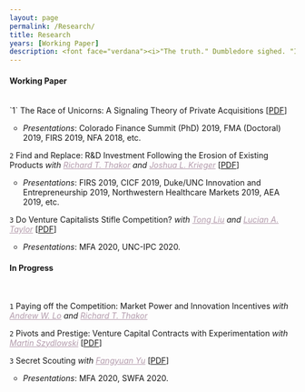 ```yaml
---
layout: page
permalink: /Research/
title: Research
years: [Working Paper]
description: <font face="verdana"><i>"The truth." Dumbledore sighed. "It is a beautiful and terrible thing, and should therefore be treated with great caution."</i></font><div align="right"><font face="verdana">- J.K. Rowling, Harry Potter and the Sorcerer's Stone</font></div>
---
```


<h4 class="researchcat">Working Paper</h4>
<br/>
`1` The Race of Unicorns: A Signaling Theory of Private Acquisitions [<a href="https://www.dropbox.com/s/emq4kp5x5weohiv/JMP_Unicorns.pdf?dl=0" target="_blank">PDF</a>]
<ul>
<li style="list-style-type:circle;font-size:14px"><em>Presentations</em>: Colorado Finance Summit (PhD) 2019, FMA (Doctoral) 2019, FIRS 2019, NFA 2018, etc.</li>
</ul>

`2` Find and Replace: R&D Investment Following the Erosion of Existing Products <i>with <a href="https://carlsonschool.umn.edu/faculty/richard-thakor" target="_blank" style="color:#B39BAC">Richard T. Thakor</a> and <a href="https://www.hbs.edu/faculty/Pages/profile.aspx?facId=951435" target="_blank" style="color:#B39BAC">Joshua L. Krieger</a></i> [<a href="https://www.dropbox.com/s/1od0b6wei8udn7j/WP_FindReplace.pdf?dl=0" target="_blank">PDF</a>]
<ul>
<li style="list-style-type:circle;font-size:14px"><em>Presentations</em>: FIRS 2019, CICF 2019, Duke/UNC Innovation and Entrepreneurship 2019, Northwestern Healthcare Markets 2019, AEA 2019, etc.</li>
</ul>

`3` Do Venture Capitalists Stifle Competition? <i>with <a href="https://fnce.wharton.upenn.edu/profile/tongl/#awards" target="_blank" style="color:#B39BAC">Tong Liu</a> and <a href="http://finance-faculty.wharton.upenn.edu/luket/" target="_blank" style="color:#B39BAC">Lucian A. Taylor</a></i> [<a href="https://papers.ssrn.com/sol3/papers.cfm?abstract_id=3479439" target="_blank">PDF</a>]
<ul>
<li style="list-style-type:circle;font-size:14px"><em>Presentations</em>: MFA 2020, UNC-IPC 2020.</li>
</ul>

<h4 class="researchcat">In Progress</h4>
<br/>

`1`  ​Paying off the Competition: Market Power and Innovation Incentives <i>with <a href="https://alo.mit.edu/" target="_blank" style="color:#B39BAC">Andrew W. Lo</a> and <a href="https://carlsonschool.umn.edu/faculty/richard-thakor" target="_blank" style="color:#B39BAC">Richard T. Thakor</a></i>

`2`  ​Pivots and Prestige: Venture Capital Contracts with Experimentation <i>with <a href="https://carlsonschool.umn.edu/faculty/martin-szydlowski" target="_blank" style="color:#B39BAC">Martin Szydlowski</a></i> [<a href="https://papers.ssrn.com/sol3/papers.cfm?abstract_id=3481301" target="_blank">PDF</a>]

`3`  ​Secret Scouting <i>with <a href="https://carlsonschool.umn.edu/faculty/fangyuan-yu" target="_blank" style="color:#B39BAC">Fangyuan Yu</a></i> [<a href="https://papers.ssrn.com/sol3/papers.cfm?abstract_id=3449798" target="_blank">PDF</a>]
<ul>
<li style="list-style-type:circle;font-size:14px"><em>Presentations</em>: MFA 2020, SWFA 2020.</li>
</ul>

<!--<h4 class="year">Academic Memos</h4>
<br/>
`Literature` <a href="https://www.dropbox.com/s/610qun4lz8liytv/Notes_oldIPO.pdf?dl=0" target="_blank" style="color:#000000">IPO Underpricing</a>-->
 